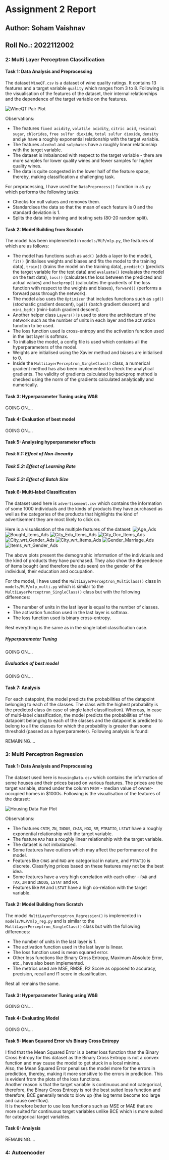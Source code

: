 # Assignment 2 Report

## Author: Soham Vaishnav
## Roll No.: 2022112002

### 2: Multi Layer Perceptron Classification

#### Task 1: Data Analysis and Preprocessing
The dataset `WineQT.csv` is a dataset of wine quality ratings. It contains 13 features and a target variable `quality` which ranges from 3 to 8. Following is the visualisation of the features of the dataset, their internal relationships and the dependence of the target variable on the features.

![WineQT Pair Plot](figures/PairPlot_WineQT.png)

Observations:
- The features `fixed acidity`, `volatile acidity`, `citric acid`, `residual sugar`, `chlorides`, `free sulfur dioxide`, `total sulfur dioxide`, `density` and `pH` have a roughly exponential relationship with the target variable.
- The features `alcohol` and `sulphates` have a roughly linear relationship with the target variable.
- The dataset is imbalanced with respect to the target variable - there are more samples for lower quality wines and fewer samples for higher quality wines.
- The data is quite congested in the lower half of the feature space, thereby, making classification a challenging task. 

For preprocessing, I have used the `DataPreprocess()` function in `a3.py` which performs the following tasks:
- Checks for null values and removes them.
- Standardises the data so that the mean of each feature is 0 and the standard deviation is 1.
- Splits the data into training and testing sets (80-20 random split).

#### Task 2: Model Building from Scratch
The model has been implemented in `models/MLP/mlp.py`, the features of which are as follows:
- The model has functions such as `add()` (adds a layer to the model), `fit()` (initialises weights and biases and fits the model to the training data), `train()` (trains the model on the training data), `predict()` (predicts the target variable for the test data) and `evaluate()` (evaluates the model on the test data), `loss()` (calculates the loss between the predicted and actual values) and `backprop()` (calculates the gradients of the loss function with respect to the weights and biases), `forward()` (performs a forward pass through the network). 
- The model also uses the `Optimizer` that includes functions such as `sgd()` (stochastic gradient descent), `bgd()` (batch gradient descent) and `mini_bgd()` (mini-batch gradient descent).
- Another helper class `Layers()` is used to store the architecture of the network such as the number of units in each layer and the activation function to be used. 
- The loss function used is cross-entropy and the activation function used in the last layer is softmax.
- To initialise the model, a config file is used which contains all the hyperparameters of the model.
- Weights are initialised using the Xavier method and biases are initialised to 0.
- Inside the `MultiLayerPerceptron_SingleClass()` class, a numerical gradient method has also been implemented to check the analytical gradients. The validity of gradients calculated by backprop method is checked using the norm of the gradients calculated analytically and numerically.

#### Task 3: Hyperparameter Tuning using W&B
GOING ON....

#### Task 4: Evaluation of best model
GOING ON....

#### Task 5: Analysing hyperparameter effects
##### Task 5.1: Effect of Non-linearity
##### Task 5.2: Effect of Learning Rate
##### Task 5.3: Effect of Batch Size

#### Task 6: Multi-label Classification
The dataset used here is `advertisement.csv` which contains the information of some 1000 individuals and the kinds of products they have purchased as well as the categories of the products that highlights the kind of advertisement they are most likely to click on.

Here is a visualisation of the multiple features of the dataset:
![Age_Ads](figures/Age_Ads.png) 
![Bought_items_Ads](figures/Bought_items_Ads.png)
![City_Edu_Items_Ads](figures/City_Edu_Items_Ads.png) 
![City_Occ_Items_Ads](figures/City_Occ_Items_Ads.png) 
![City_wrt_Gender_Ads](figures/City_wrt_Gender_Ads.png) 
![City_wrt_Items_Ads](figures/City_wrt_Items_Ads.png) 
![Gender_Marriage_Ads](figures/Gender_Marriage_Ads.png)
![Items_wrt_Gender_Ads](figures/Items_wrt_Gender_Ads.png)

The above plots present the demographic information of the individuals and the kind of products they have purchased. They also show the dependence of items bought (and therefore the ads seen) on the gender of the individual, their education and occupation.

For the model, I have used the `MultiLayerPerceptron_MultiClass()` class in `models/MLP/mlp_multi.py` which is similar to the `MultiLayerPerceptron_SingleClass()` class but with the following differences:
- The number of units in the last layer is equal to the number of classes.
- The activation function used in the last layer is softmax.
- The loss function used is binary cross-entropy.

Rest everything is the same as in the single label classification case.

##### Hyperparameter Tuning
GOING ON....

##### Evaluation of best model
GOING ON....

#### Task 7: Analysis 
For each datapoint, the model predicts the probabilities of the datapoint belonging to each of the classes. The class with the highest probability is the predicted class (in case of single label classification). Whereas, in case of multi-label classification, the model predicts the probabilities of the datapoint belonging to each of the classes and the datapoint is predicted to belong to all the classes for which the probability is greater than some threshold (passed as a hyperparameter). Following analysis is found:

REMAINING....

### 3: Multi Perceptron Regression

#### Task 1: Data Analysis and Preprocessing
The dataset used here is `HousingData.csv` which contains the information of some houses and their prices based on various features. The prices are the target variable, stored under the column `MEDV` - median value of owner-occupied homes in $1000s. Following is the visualisation of the features of the dataset:

![Housing Data Pair Plot](figures/PairPlot_HousingData.png)

Observations:
- The features `CRIM`, `ZN`, `INDUS`, `CHAS`, `NOX`, `RM`, `PTRATIO`, `LSTAT` have a roughly exponential relationship with the target variable.
- The feature `RAD` has a roughly linear relationship with the target variable.
- The dataset is not imbalanced.
- Some features have outliers which may affect the performance of the model.
- Features like `CHAS` and `RAD` are categorical in nature, and `PTRATIO` is discrete. Classifying prices based on these features may not be the best idea.
- Some features have a very high correlation with each other - `RAD` and `TAX`, `ZN` and `INDUS`, `LSTAT` and `RM`.
- Features like `RM` and `LSTAT` have a high co-relation with the target variable.

#### Task 2: Model Building from Scratch
The model `MultiLayerPerceptron_Regression()` is implemented in `models/MLP/mlp_reg.py` and is similar to the `MultiLayerPerceptron_SingleClass()` class but with the following differences:
- The number of units in the last layer is 1.
- The activation function used in the last layer is linear.
- The loss function used is mean squared error. 
- Other loss functions like Binary Cross Entropy, Maximum Absolute Error, etc., have also been implemented.
- The metrics used are MSE, RMSE, R2 Score as opposed to accuracy, precision, recall and f1 score in classification.

Rest all remains the same.

#### Task 3: Hyperparameter Tuning using W&B
GOING ON....

#### Task 4: Evaluating Model
GOING ON....

#### Task 5: Mean Squared Error v/s Binary Cross Entropy
I find that the Mean Squared Error is a better loss function than the Binary Cross Entropy for this dataset as the Binary Cross Entropy is not a convex function and may cause the model to get stuck in a local minima.\
Also, the Mean Squared Error penalises the model more for the errors in prediction, thereby, making it more sensitive to the errors in prediction. This is evident from the plots of the loss functions.\
Another reason is that the target variable is continuous and not categorical, therefore, the Binary Cross Entropy is not the best suited loss function and therefore, BCE generally tends to blow up (the log terms become too large and cause overflow).\
It is therefore better to use loss functions such as MSE or MAE that are more suited for continuous target variables unlike BCE which is more suited for categorical target variables.

#### Task 6: Analysis 
REMAINING....

### 4: Autoencoder